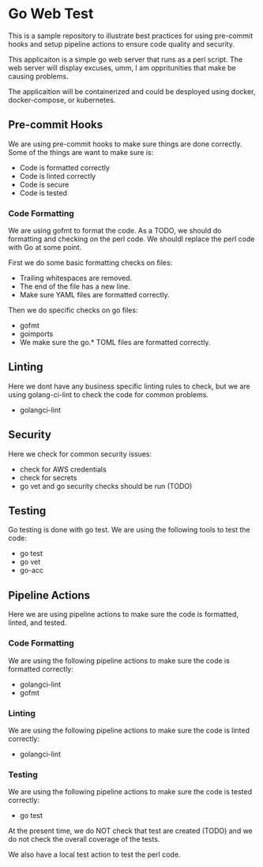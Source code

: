 # Go Web Test

This is a sample repository to illustrate best practices
for using pre-commit hooks and setup pipeline actions to
ensure code quality and security.

This applicaiton is a simple go web server that runs as a perl script.
The web server will display excuses, umm, I am oppritunities that
make be causing problems.

The applicaition will be containerized and could be desployed using
docker, docker-compose, or kubernetes.

## Pre-commit Hooks

We are using pre-commit hooks to make sure things are done correctly.
Some of the things are want to make sure is:

* Code is formatted correctly
* Code is linted correctly
* Code is secure
* Code is tested

### Code Formatting

We are using gofmt to format the code. As a TODO, we should do
formatting and checking on the perl code. We shouldl replace the
perl code with Go at some point.

First we do some basic formatting checks on files:

* Trailing whitespaces are removed.
* The end of the file has a new line.
* Make sure YAML files are formatted correctly.

Then we do specific checks on go files:

* gofmt
* goimports
* We make sure the go.* TOML files are formatted correctly.

## Linting

Here we dont have any business specific linting rules to check,
but we are using golang-ci-lint to check the code for common
problems.

* golangci-lint

## Security

Here we check for common security issues:

* check for AWS credentials
* check for secrets
* go vet and go security checks should be run (TODO)

## Testing

Go testing is done with go test. We are using the following
tools to test the code:

* go test
* go vet
* go-acc

## Pipeline Actions

Here we are using pipeline actions to make sure the code is
formatted, linted, and tested.

### Code Formatting

We are using the following pipeline actions to make sure the code
is formatted correctly:

* golangci-lint
* gofmt

### Linting

We are using the following pipeline actions to make sure the code
is linted correctly:

* golangci-lint

### Testing

We are using the following pipeline actions to make sure the code
is tested correctly:

* go test

At the present time, we do NOT check that test are created (TODO)
and we do not check the overall coverage of the tests.

We also have a local test action to test the perl code.

